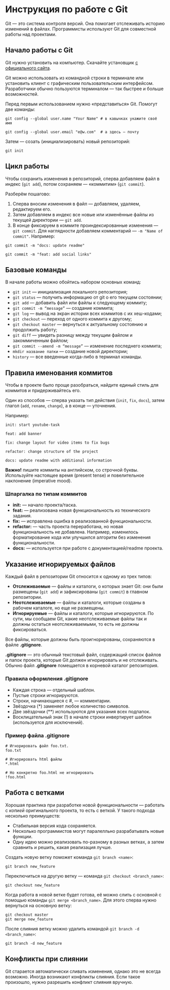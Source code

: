# Инструкция по работе с Git

Git — это система контроля версий. Она помогает отслеживать историю изменений в файлах. Программисты используют Git для совместной работы над проектами.

## Начало работы с Git

Git нужно установить на компьютер. Скачайте установщик [c официального сайта](https://git-scm.com/downloads).

Git можно использовать из командной строки в терминале или установить клиент с графическим пользовательским интерфейсом. Разработчики обычно пользуются терминалом — так быстрее и больше возможностей.

Перед первым использованием нужно «представиться» Git. Помогут две команды:
```
git config --global user.name "Your Name" # в кавычках укажите своё имя

git config --global user.email "e@w.com"  # а здесь — почту
```

Затем — созать (инициализировать) новый репозиторий:
```
git init
```
## Цикл работы

Чтобы сохранить изменения в репозиторий, сперва добавляем файл в индекс (`git add`), потом сохраняем — «коммитим» (`git commit`).

Разберём пошагово:
1. Сперва вносим изменения в файл — добавляем, удаляем, редактируем его.
2. Затем добавляем в индекс все новые или изменённые файлы из текущей директории — `git add`.
3. В конце фиксируем в коммите проиндексированные изменения — `git commit`. Для наглядности добавляем комментарий — `-m "Name of commit"`. Например:
```
git commit -m "docs: update readme"

git commit -m "feat: add social links"
```
## Базовые команды

В начале работы можно обойтись набором основных команд:

* `git init` — инициализация локального репозитория;
* `git status` — получить информацию от git о его текущем состоянии;
* `git add` — добавить файл или файлы к следующему коммиту;
* `git commit -m “message”` — создание коммита;
* `git log` — вывод на экран истории всех коммитов с их хеш-кодами;
* `git checkout` — переход от одного коммита к другому;
* `git checkout master` — вернуться к актуальному состоянию и продолжить работу;
* `git diff` — увидеть разницу между текущим файлом и закоммиченным файлом;
* `git commit --amend -m “message”` — изменение последнего коммита;
* `mkdir название папки` — создание новой директории;
* `history` — все введенные когда-либо в терминал команды.

## Правила именования коммитов

Чтобы в проекте было проще разобраться, найдите единый стиль для коммитов и придерживайтесь его. 

Один из способов — сперва указать тип действия (`init`, `fix`, `docs`), затем глагол (`add`, `rename`, `change`), а в конце — уточнения.

Например:

```
init: start youtube-task

feat: add banner

fix: change layout for video items to fix bugs

refactor: change structure of the project

docs: update readme with additional information
```
**Важно!** пишите коммиты на английском, со строчной буквы. Используйте настоящее время (present tense) и повелительное наклонение (imperative mood).

### Шпаргалка по типам коммитов

* __init:__ — начало проекта/таска.
* __feat:__ — реализована новая функциональность из технического задания. 
* __fix:__ — исправлена ошибка в реализованной функциональности. 
* __refactor:__ — часть проекта переработана, но новая функциональность не добавлена. Например, изменилось форматирование кода или улучшился алгоритм без изменения функциональности. 
* __docs:__ — используется при работе с документацией/readme проекта. 

## Указание игнорируемых файлов

Каждый файл в репозитории Git относится к одному из трех типов:

* __Отслеживаемые__ — файлы и каталоги, о которых знает Git: они были размещены (`git add`) и зафиксированы (`git commit`) в главном репозитории.
* __Неотслеживаемые__ — файлы и каталоги, которые созданы в рабочем каталоге, но еще не размещены.
* __Игнорируемые__ — файлы и каталоги, которые игнорируются. По сути, мы сообщаем Git, какие неотслеживаемые файлы так и должны остаться неотслеживаемыми, то есть не должны фиксироваться.

Все файлы, которые должны быть проигнорированы, сохраняются в файле __.gitignore__.

__.gitignore__ — это обычный текстовый файл, содержащий список файлов и папок проекта, которые Git должен игнорировать и не отслеживать. Обычно файл __.gitignore__ помещается в корневой каталог репозитория. 

### Правила оформления .gitignore

* Каждая строка — отдельный шаблон.
* Пустые строки игнорируются.
* Строки, начинающиеся с #, — комментарии.
* Звёздочка (*) заменяет любое количество символов.
* Две звёздочки (**) используются для указания всех подпапок.
* Восклицательный знак (!) в начале строки инвертирует шаблон (используется для исключений).

### Пример файла .gitignore
```
# Игнорировать файл foo.txt.
foo.txt

# Игнорировать html файлы
*.html

# Но конкретно foo.html не игнорировать
!foo.html
```
## Работа с ветками

Хорошая практика при разработке новой функциональности — работать с _копией_ оригинального проекта, то есть с веткой. У такого подхода несколько преимуществ: 

* Стабильная версия кода сохраняется.
* Несколько программистов могут паралелльно разрабатывать новые функции.
* Одну идею можно реализовать по-разному в разных ветках, а затем сравнить и решить, какая реализация лучше. 

Создать новую ветку поможет команда `git branch <name>`:
```
git branch new_feature
```

Переключиться на другую ветку — команда `git checkout <branch_name>`:
```
git checkout new_feature
```
Когда работа в новой ветке будет готова, её можно слить с основной с помощью команды `git merge <branch_name>`. Для этого сперва нужно вернуться на основную ветку:
```
git checkout master
git merge new_feature
```

После слияния ветку можно удалить командой `git branch -d <branch_name>`:
```
git branch -d new_feature
```
## Конфликты при слиянии

Git старается автоматически сливать изменения, однако это не всегда возможно. Иногда возникают конфликты слияния. Если такое произошло, нужно разрешить конфликт слияния вручную.

